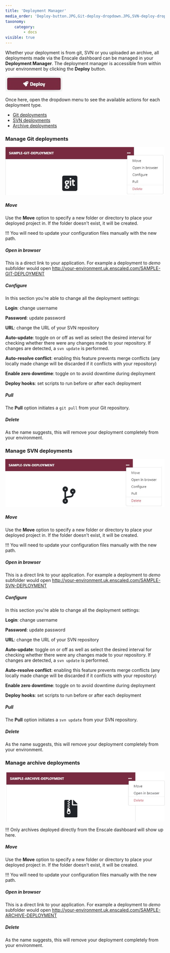 ```yaml
---
title: 'Deployment Manager'
media_order: 'Deploy-button.JPG,Git-deploy-dropdown.JPG,SVN-deploy-dropdown.JPG,Archive-deploy-dropdown.JPG'
taxonomy:
    category:
        - docs
visible: true
---
```


Whether your deployment is from git, SVN or you uploaded an archive, all deployments made via the Enscale dashboard can be managed in your **Deployment Manager**. The deployment manager is accessible from within your environment by clicking the **Deploy** button.

![](Deploy-button.JPG)

Once here, open the dropdown menu to see the available actions for each deployment type.
* [Git deployments](/getting-started/deployments/deployment-manager#manage-git-deployments)
* [SVN deployments](/getting-started/deployments/deployment-manager#manage-svn-deployments)
* [Archive deployments](/getting-started/deployments/deployment-manager#manage-archive-deployments)

### Manage Git deployments
![](Git-deploy-dropdown.JPG)

##### Move

Use the **Move** option to specify a new folder or directory to place your deployed project in. If the folder doesn't exist, it will be created.

!!! You will need to update your configuration files manually with the new path.

##### Open in browser

This is a direct link to your application. For example a deployment to *demo* subfolder would open http://your-environment.uk.enscaled.com/SAMPLE-GIT-DEPLOYMENT

##### Configure

In this section you're able to change all the deployment settings:

**Login**: change username

**Password**: update password

**URL**: change the URL of your SVN repository

**Auto-update**: toggle on or off as well as select the desired interval for checking whether there were any changes made to your repository. If changes are detected, a `svn update` is performed.

**Auto-resolve conflict**: enabling this feature prevents merge conflicts (any locally made change will be discarded if it conflicts with your repository)

**Enable zero downtime**: toggle on to avoid downtime during deployment

**Deploy hooks**: set scripts to run before or after each deployment


##### Pull

The **Pull** option initiates a `git pull` from your Git repository.

##### Delete

As the name suggests, this will remove your deployment completely from your environment.


### Manage SVN deployments
![](SVN-deploy-dropdown.JPG)

##### Move

Use the **Move** option to specify a new folder or directory to place your deployed project in. If the folder doesn't exist, it will be created.

!!! You will need to update your configuration files manually with the new path.

##### Open in browser

This is a direct link to your application. For example a deployment to *demo* subfolder would open http://your-environment.uk.enscaled.com/SAMPLE-SVN-DEPLOYMENT

##### Configure

In this section you're able to change all the deployment settings:

**Login**: change username

**Password**: update password

**URL**: change the URL of your SVN repository

**Auto-update**: toggle on or off as well as select the desired interval for checking whether there were any changes made to your repository. If changes are detected, a `svn update` is performed.

**Auto-resolve conflict**: enabling this feature prevents merge conflicts (any locally made change will be discarded if it conflicts with your repository)

**Enable zero downtime**: toggle on to avoid downtime during deployment

**Deploy hooks**: set scripts to run before or after each deployment


##### Pull

The **Pull** option initiates a `svn update` from your SVN repository.

##### Delete

As the name suggests, this will remove your deployment completely from your environment.


### Manage archive deployments
![](Archive-deploy-dropdown.JPG)

!!! Only archives deployed directly from the Enscale dashboard will show up here.

##### Move

Use the **Move** option to specify a new folder or directory to place your deployed project in. If the folder doesn't exist, it will be created.

!!! You will need to update your configuration files manually with the new path.

##### Open in browser

This is a direct link to your application. For example a deployment to *demo* subfolder would open http://your-environment.uk.enscaled.com/SAMPLE-ARCHIVE-DEPLOYMENT

##### Delete

As the name suggests, this will remove your deployment completely from your environment.

